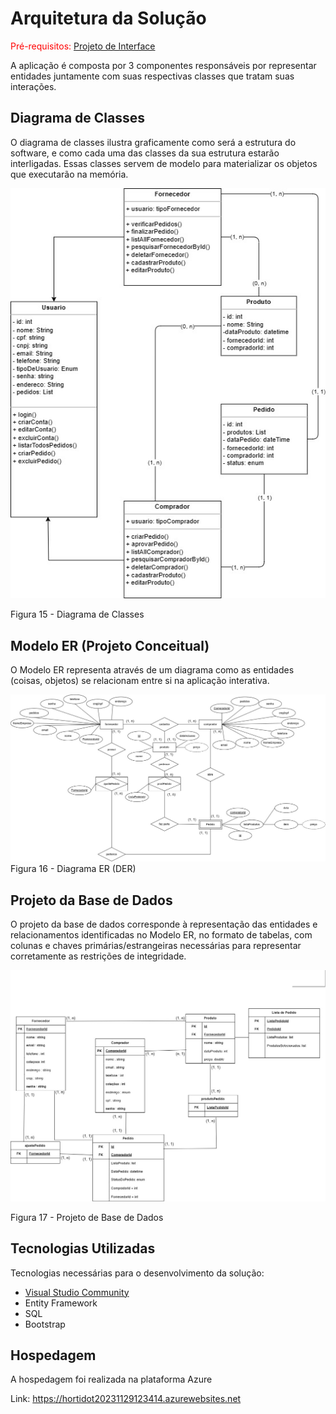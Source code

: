 # Arquitetura da Solução

<span style="color:red">Pré-requisitos: <a href="04-Projeto de Interface.md"> Projeto de Interface</a></span>

A aplicação é composta por 3 componentes responsáveis por representar entidades juntamente com suas respectivas classes que tratam suas interações.

## Diagrama de Classes

O diagrama de classes ilustra graficamente como será a estrutura do software, e como cada uma das classes da sua estrutura estarão interligadas. Essas classes servem de modelo para materializar os objetos que executarão na memória.

<img src="https://github.com/ICEI-PUC-Minas-PMV-ADS/pmv-ads-2023-2-e2-proj-int-t2-grupo-2-hortidot/blob/18ec2b3cdde1b21785ab3c31f6247626522d080e/docs/img/Diagrama%20de%20Classes.jpg">

Figura 15 - Diagrama de Classes 

## Modelo ER (Projeto Conceitual)

O Modelo ER representa através de um diagrama como as entidades (coisas, objetos) se relacionam entre si na aplicação interativa.

<img src="https://github.com/ICEI-PUC-Minas-PMV-ADS/pmv-ads-2023-2-e2-proj-int-t2-grupo-2-hortidot/blob/775443b3508d65246c20c89855ebf7e31b049515/docs/img/Diagrama%20ER%20Hortidot.jpg" />
Figura 16 - Diagrama ER (DER)

## Projeto da Base de Dados

O projeto da base de dados corresponde à representação das entidades e relacionamentos identificadas no Modelo ER, no formato de tabelas, com colunas e chaves primárias/estrangeiras necessárias para representar corretamente as restrições de integridade.

<img src= "https://github.com/ICEI-PUC-Minas-PMV-ADS/pmv-ads-2023-2-e2-proj-int-t2-grupo-2-hortidot/blob/775443b3508d65246c20c89855ebf7e31b049515/docs/img/Projeto%20da%20Base%20de%20Dados%20Hortidot.jpg" />

Figura 17 - Projeto de Base de Dados 



## Tecnologias Utilizadas

Tecnologias necessárias para o desenvolvimento da solução:
- [Visual Studio Community](https://visualstudio.microsoft.com/pt-br/vs/community/)
- Entity Framework
- SQL
- Bootstrap

## Hospedagem

A hospedagem foi realizada na plataforma Azure 

Link: https://hortidot20231129123414.azurewebsites.net

